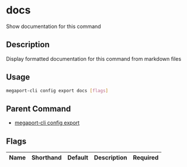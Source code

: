 # docs

Show documentation for this command

## Description

Display formatted documentation for this command from markdown files

## Usage

```sh
megaport-cli config export docs [flags]
```


## Parent Command

* [megaport-cli config export](megaport-cli_config_export.md)
## Flags

| Name | Shorthand | Default | Description | Required |
|------|-----------|---------|-------------|----------|

